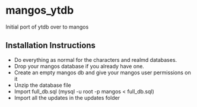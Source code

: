 mangos_ytdb
===========

Initial port of ytdb over to mangos

Installation Instructions
-------------------------
 - Do everything as normal for the characters and realmd databases.
 - Drop your mangos database if you already have one.
 - Create an empty mangos db and give your mangos user permissions on it
 - Unzip the database file
 - Import full_db.sql (mysql -u root -p mangos < full_db.sql)
 - Import all the updates in the updates folder
